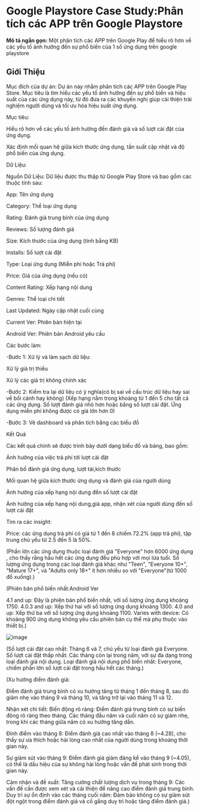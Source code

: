 # Google Playstore Case Study:Phân tích các APP trên Google Playstore
**Mô tả ngắn gọn:** Một phân tích các APP trên Google Play để hiểu rõ hơn về các yếu tố ảnh hưởng đến sự phổ biến của 1 số ứng dụng trên google playstore

## Giới Thiệu

Mục đích của dự án: Dự án này nhằm phân tích các APP trên Google Play Store. Mục tiêu là tìm hiểu các yếu tố ảnh hưởng đến sự phổ biến và hiệu suất của các ứng dụng này, từ đó đưa ra các khuyến nghị giúp cải thiện trải nghiệm người dùng và tối ưu hóa hiệu suất ứng dụng.


Mục tiêu:

Hiểu rõ hơn về các yếu tố ảnh hưởng đến đánh giá và số lượt cài đặt của ứng dụng.

Xác định mối quan hệ giữa kích thước ứng dụng, tần suất cập nhật và độ phổ biến của ứng dụng.

Dữ Liệu:

Nguồn Dữ Liệu: Dữ liệu được thu thập từ Google Play Store và bao gồm các thuộc tính sau:

App: Tên ứng dụng

Category: Thể loại ứng dụng

Rating: Đánh giá trung bình của ứng dụng

Reviews: Số lượng đánh giá

Size: Kích thước của ứng dụng (tính bằng KB)

Installs: Số lượt cài đặt

Type: Loại ứng dụng (Miễn phí hoặc Trả phí)

Price: Giá của ứng dụng (nếu có)

Content Rating: Xếp hạng nội dung

Genres: Thể loại chi tiết

Last Updated: Ngày cập nhật cuối cùng

Current Ver: Phiên bản hiện tại

Android Ver: Phiên bản Android yêu cầu

Các bước làm:

-Bước 1: Xử lý và làm sạch dữ liệu:

Xử lý giá trị thiếu

Xử lý các giá trị không chính xác

-Bước 2: Kiểm tra lại dữ liệu có ý nghĩa(có bị sai về cấu trúc dữ liệu hay sai về bối cảnh hay không)
(Xếp hạng nằm trong khoảng từ 1 đến 5 cho tất cả các ứng dụng.
Số lượt đánh giá nhỏ hơn hoặc bằng số lượt cài đặt.
Ứng dụng miễn phí không được có giá lớn hơn 0)

-Bước 3: Vẽ dashboard và phân tích bằng các biểu đồ

Kết Quả

Các kết quả chính sẽ được trình bày dưới dạng biểu đồ và bảng, bao gồm:

Ảnh hưởng của việc trả phí tới lượt cài đặt

Phân bố đánh giá ứng dụng, lượt tải,kích thước

Mối quan hệ giữa kích thước ứng dụng và đánh giá của người dùng

Ảnh hưởng của xếp hạng nội dung đến số lượt cài đặt

Ảnh hưởng của xếp hạng nội dung,giá app, nhận xét của người dùng đến số lượt cài đặt

Tìm ra các insight:

Price:  các ứng dụng trả phí có giá từ 1 đến 8 chiếm 72.2% (app trả phí), tập trung chủ yếu từ 2.5 đến 5 là 50%.

(Phần lớn các ứng dụng thuộc loại đánh giá "Everyone" hơn 6000 ứng dụng , cho thấy rằng hầu hết các ứng dụng đều phù hợp với mọi lứa tuổi.
Số lượng ứng dụng trong các loại đánh giá khác như "Teen", "Everyone 10+", "Mature 17+", và "Adults only 18+" ít hơn nhiều so với "Everyone"(từ 1000 đổ xuống).)

(Phiên bản phổ biến nhất:Android Ver

4.1 and up: Đây là phiên bản phổ biến nhất, với số lượng ứng dụng khoảng 1750.
4.0.3 and up: Xếp thứ hai với số lượng ứng dụng khoảng 1300.
4.0 and up: Xếp thứ ba với số lượng ứng dụng khoảng 1100.
Varies with device: Có khoảng 900 ứng dụng không yêu cầu phiên bản cụ thể mà phụ thuộc vào thiết bị.)

![image](https://github.com/tienhoang87/project/assets/172392038/a1866133-50d3-46cd-90b7-40112355939b)

(Số lượt cài đặt cao nhất: Tháng 6 và 7, chủ yếu từ loại đánh giá Everyone.
Số lượt cài đặt thấp nhất: Các tháng còn lại trong năm, với sự đa dạng trong loại đánh giá nội dung.
Loại đánh giá nội dung phổ biến nhất: Everyone, chiếm phần lớn số lượt cài đặt trong hầu hết các tháng.)

(Xu hướng điểm đánh giá:

Điểm đánh giá trung bình có xu hướng tăng từ tháng 1 đến tháng 8, sau đó giảm nhẹ vào tháng 9 và tháng 10, và tăng trở lại vào tháng 11 và 12.

Nhận xét chi tiết:
Biến động rõ ràng: Điểm đánh giá trung bình có sự biến động rõ ràng theo tháng. Các tháng đầu năm và cuối năm có sự giảm nhẹ, trong khi các tháng giữa năm có xu hướng tăng dần.

Đỉnh điểm vào tháng 8: Điểm đánh giá cao nhất vào tháng 8 (~4.28), cho thấy sự ưa thích hoặc hài lòng cao nhất của người dùng trong khoảng thời gian này.

Sự giảm sút vào tháng 9: Điểm đánh giá giảm đáng kể vào tháng 9 (~4.05), có thể là dấu hiệu của sự không hài lòng hoặc vấn đề phát sinh trong thời gian này.

Cảm nhận và đề xuất:
Tăng cường chất lượng dịch vụ trong tháng 9: Các vấn đề cần được xem xét và cải thiện để nâng cao điểm đánh giá trung bình.
Duy trì sự ổn định vào các tháng cuối năm: Đảm bảo không có sự giảm sút đột ngột trong điểm đánh giá và cố gắng duy trì hoặc tăng điểm đánh giá.)
